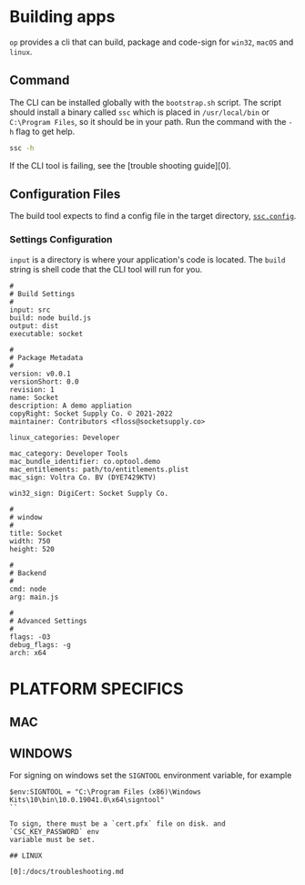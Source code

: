 # Building apps

`op` provides a cli that can build, package and code-sign for
`win32`, `macOS` and `linux`.

## Command

The CLI can be installed globally with the `bootstrap.sh` script.
The script should install a binary called `ssc` which is placed
in `/usr/local/bin` or `C:\Program Files`, so it should be in your
path. Run the command with the `-h` flag to get help.

```sh
ssc -h
```

If the CLI tool is failing, see the [trouble shooting guide][0].

## Configuration Files

The build tool expects to find a config file in the
target directory, [`ssc.config`](./config.md).

### Settings Configuration

`input` is a directory is where your application's code
is located. The `build` string is shell code that the CLI
tool will run for you.

```syntax
#
# Build Settings
#
input: src
build: node build.js
output: dist
executable: socket

#
# Package Metadata
#
version: v0.0.1
versionShort: 0.0
revision: 1
name: Socket
description: A demo appliation
copyRight: Socket Supply Co. © 2021-2022
maintainer: Contributors <floss@socketsupply.co>

linux_categories: Developer

mac_category: Developer Tools
mac_bundle_identifier: co.optool.demo
mac_entitlements: path/to/entitlements.plist
mac_sign: Voltra Co. BV (DYE7429KTV)

win32_sign: DigiCert: Socket Supply Co.

#
# window
#
title: Socket
width: 750
height: 520

#
# Backend
#
cmd: node
arg: main.js

#
# Advanced Settings
#
flags: -O3
debug_flags: -g
arch: x64
```

# PLATFORM SPECIFICS

## MAC

## WINDOWS

For signing on windows set the `SIGNTOOL` environment variable, for example

```
$env:SIGNTOOL = "C:\Program Files (x86)\Windows Kits\10\bin\10.0.19041.0\x64\signtool"
``

To sign, there must be a `cert.pfx` file on disk. and `CSC_KEY_PASSWORD` env
variable must be set.

## LINUX

[0]:/docs/troubleshooting.md
